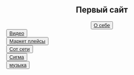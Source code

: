 <html>
<head>
<title>Villega</title>
</head>
<body>
<body background="сайт/img/img1.akspic.ru-zoloto-zheltyj-sinij_cvet-utro-lazur-2560x1440.jpg">
  
<h2><center>Первый сайт</center></h2>
<center><button color:grean ><a href="2слайд">О себе</a></button></center>
<button><a href="первый сайт">Видео</a></button>

<br>
<button><a href="Маркет плейс">Маркет плейсы</a></button>
<br>
<button><a href="Сот сети">Сот сети</a></button>
<br>
<button><a href="3 страница">Сигма</a></button>
<br>
 <button ><a href="музыка">музыка</a></button>
<br>

